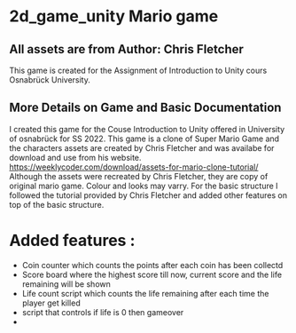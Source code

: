 # 2d_game_unity Mario game 
## All assets are from Author: Chris Fletcher

This game is created for the Assignment of Introduction to Unity cours Osnabrück University.

## More Details on Game and Basic Documentation

I created this game for the Couse Introduction to Unity offered in University of osnabrück for SS 2022. This game is a clone of Super Mario Game and the characters assets are created by Chris Fletcher and was availabe for download and use from his website. 
https://weeklycoder.com/download/assets-for-mario-clone-tutorial/
Although the assets were recreated by Chris Fletcher, they are copy of original mario game. Colour and looks may varry. For the basic structure I followed the tutorial provided by  Chris Fletcher and added other features on top of the basic structure.
 
# Added features :
- Coin counter which counts the points after each coin has been collectd
- Score board where the highest score till now, current score and the life remaining will be shown
- Life count script which counts the life remaining after each time the player get killed
- script that controls if life is 0 then gameover
- 

